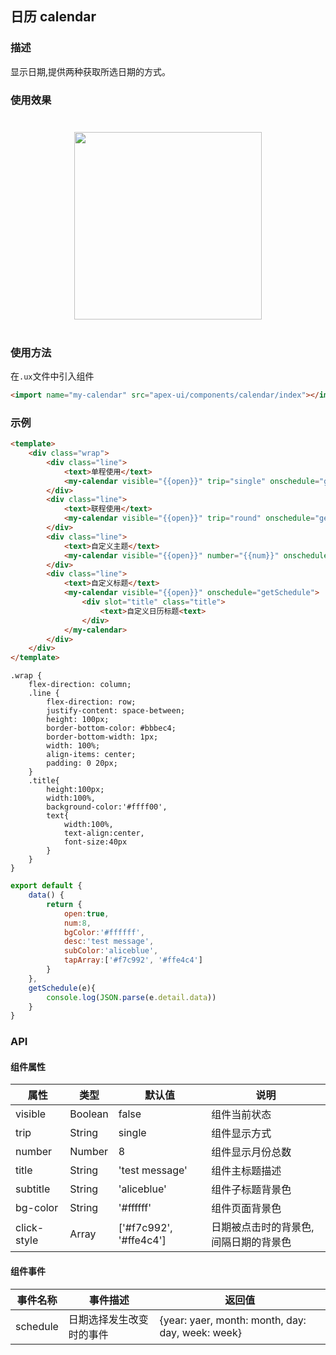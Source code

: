 ## 日历 calendar

### 描述

显示日期,提供两种获取所选日期的方式。

### 使用效果

<div style="text-align: center;margin: 40px;"><img src="../assets/calendar.gif" style="width:300px" /></div>

### 使用方法

在`.ux`文件中引入组件

```html
<import name="my-calendar" src="apex-ui/components/calendar/index"></import>
```

### 示例

```html
<template>
    <div class="wrap">
        <div class="line">
            <text>单程使用</text>
            <my-calendar visible="{{open}}" trip="single" onschedule="getSchedule"></my-calendar>
        </div>
        <div class="line">
            <text>联程使用</text>
            <my-calendar visible="{{open}}" trip="round" onschedule="getSchedule"></my-calendar>
        </div>
        <div class="line">
            <text>自定义主题</text>
            <my-calendar visible="{{open}}" number="{{num}}" onschedule="getSchedule" click-style="{{tapArray}}" subtitle="{{subColor}}" title="{{desc}}" bg-color="{{bgColor}}"></my-calendar>
        </div>
        <div class="line">
            <text>自定义标题</text>
            <my-calendar visible="{{open}}" onschedule="getSchedule">
                <div slot="title" class="title">
                    <text>自定义日历标题<text>
                </div>
            </my-calendar>
        </div>
    </div>
</template>
```

```less
.wrap {
    flex-direction: column;
    .line {
        flex-direction: row;
        justify-content: space-between;
        height: 100px;
        border-bottom-color: #bbbec4;
        border-bottom-width: 1px;
        width: 100%;
        align-items: center;
        padding: 0 20px;
    }
    .title{
        height:100px;
        width:100%,
        background-color:'#ffff00',
        text{
            width:100%,
            text-align:center,
            font-size:40px
        }
    }
}
```

```javascript
export default {
    data() {
        return {
            open:true,
            num:8,
            bgColor:'#ffffff',
            desc:'test message',
            subColor:'aliceblue',
            tapArray:['#f7c992', '#ffe4c4']
        }
    },
    getSchedule(e){
        console.log(JSON.parse(e.detail.data))
    }
}
```

### API

#### 组件属性

| 属性        | 类型     | 默认值                 | 说明                                    |
| ----------- | ------- | ---------------------- | --------------------------------------- |
| visible     | Boolean | false                  | 组件当前状态                             |
| trip        | String  | single                 | 组件显示方式                             |
| number      | Number  | 8                      | 组件显示月份总数                          |
| title       | String  | 'test message'         | 组件主标题描述                          |
| subtitle    | String  | 'aliceblue'            | 组件子标题背景色                          |
| bg-color    | String  | '#ffffff'              | 组件页面背景色                            |
| click-style | Array   | ['#f7c992', '#ffe4c4'] | 日期被点击时的背景色,间隔日期的背景色      |

#### 组件事件

| 事件名称  |  事件描述                |  返回值                                                          |
| -------- | ------------------------ | -------------------------------------------------------------------------- |
| schedule | 日期选择发生改变时的事件   | {year: yaer, month: month, day: day, week: week} || {start: {…}, end: {…}} |

